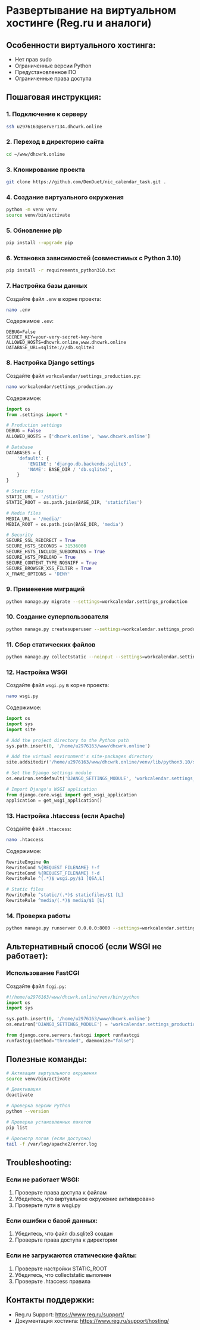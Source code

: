# Развертывание на виртуальном хостинге (Reg.ru и аналоги)

## Особенности виртуального хостинга:
- Нет прав sudo
- Ограниченные версии Python
- Предустановленное ПО
- Ограниченные права доступа

## Пошаговая инструкция:

### 1. Подключение к серверу
```bash
ssh u2976163@server134.dhcwrk.online
```

### 2. Переход в директорию сайта
```bash
cd ~/www/dhcwrk.online
```

### 3. Клонирование проекта
```bash
git clone https://github.com/DenDuet/nic_calendar_task.git .
```

### 4. Создание виртуального окружения
```bash
python -m venv venv
source venv/bin/activate
```

### 5. Обновление pip
```bash
pip install --upgrade pip
```

### 6. Установка зависимостей (совместимых с Python 3.10)
```bash
pip install -r requirements_python310.txt
```

### 7. Настройка базы данных
Создайте файл `.env` в корне проекта:
```bash
nano .env
```

Содержимое `.env`:
```env
DEBUG=False
SECRET_KEY=your-very-secret-key-here
ALLOWED_HOSTS=dhcwrk.online,www.dhcwrk.online
DATABASE_URL=sqlite:///db.sqlite3
```

### 8. Настройка Django settings
Создайте файл `workcalendar/settings_production.py`:
```bash
nano workcalendar/settings_production.py
```

Содержимое:
```python
import os
from .settings import *

# Production settings
DEBUG = False
ALLOWED_HOSTS = ['dhcwrk.online', 'www.dhcwrk.online']

# Database
DATABASES = {
    'default': {
        'ENGINE': 'django.db.backends.sqlite3',
        'NAME': BASE_DIR / 'db.sqlite3',
    }
}

# Static files
STATIC_URL = '/static/'
STATIC_ROOT = os.path.join(BASE_DIR, 'staticfiles')

# Media files
MEDIA_URL = '/media/'
MEDIA_ROOT = os.path.join(BASE_DIR, 'media')

# Security
SECURE_SSL_REDIRECT = True
SECURE_HSTS_SECONDS = 31536000
SECURE_HSTS_INCLUDE_SUBDOMAINS = True
SECURE_HSTS_PRELOAD = True
SECURE_CONTENT_TYPE_NOSNIFF = True
SECURE_BROWSER_XSS_FILTER = True
X_FRAME_OPTIONS = 'DENY'
```

### 9. Применение миграций
```bash
python manage.py migrate --settings=workcalendar.settings_production
```

### 10. Создание суперпользователя
```bash
python manage.py createsuperuser --settings=workcalendar.settings_production
```

### 11. Сбор статических файлов
```bash
python manage.py collectstatic --noinput --settings=workcalendar.settings_production
```

### 12. Настройка WSGI
Создайте файл `wsgi.py` в корне проекта:
```bash
nano wsgi.py
```

Содержимое:
```python
import os
import sys
import site

# Add the project directory to the Python path
sys.path.insert(0, '/home/u2976163/www/dhcwrk.online')

# Add the virtual environment's site-packages directory
site.addsitedir('/home/u2976163/www/dhcwrk.online/venv/lib/python3.10/site-packages')

# Set the Django settings module
os.environ.setdefault('DJANGO_SETTINGS_MODULE', 'workcalendar.settings_production')

# Import Django's WSGI application
from django.core.wsgi import get_wsgi_application
application = get_wsgi_application()
```

### 13. Настройка .htaccess (если Apache)
Создайте файл `.htaccess`:
```bash
nano .htaccess
```

Содержимое:
```apache
RewriteEngine On
RewriteCond %{REQUEST_FILENAME} !-f
RewriteCond %{REQUEST_FILENAME} !-d
RewriteRule ^(.*)$ wsgi.py/$1 [QSA,L]

# Static files
RewriteRule ^static/(.*)$ staticfiles/$1 [L]
RewriteRule ^media/(.*)$ media/$1 [L]
```

### 14. Проверка работы
```bash
python manage.py runserver 0.0.0.0:8000 --settings=workcalendar.settings_production
```

## Альтернативный способ (если WSGI не работает):

### Использование FastCGI
Создайте файл `fcgi.py`:
```python
#!/home/u2976163/www/dhcwrk.online/venv/bin/python
import os
import sys

sys.path.insert(0, '/home/u2976163/www/dhcwrk.online')
os.environ['DJANGO_SETTINGS_MODULE'] = 'workcalendar.settings_production'

from django.core.servers.fastcgi import runfastcgi
runfastcgi(method="threaded", daemonize="false")
```

## Полезные команды:

```bash
# Активация виртуального окружения
source venv/bin/activate

# Деактивация
deactivate

# Проверка версии Python
python --version

# Проверка установленных пакетов
pip list

# Просмотр логов (если доступно)
tail -f /var/log/apache2/error.log
```

## Troubleshooting:

### Если не работает WSGI:
1. Проверьте права доступа к файлам
2. Убедитесь, что виртуальное окружение активировано
3. Проверьте пути в wsgi.py

### Если ошибки с базой данных:
1. Убедитесь, что файл db.sqlite3 создан
2. Проверьте права доступа к директории

### Если не загружаются статические файлы:
1. Проверьте настройки STATIC_ROOT
2. Убедитесь, что collectstatic выполнен
3. Проверьте .htaccess правила

## Контакты поддержки:
- Reg.ru Support: https://www.reg.ru/support/
- Документация хостинга: https://www.reg.ru/support/hosting/
